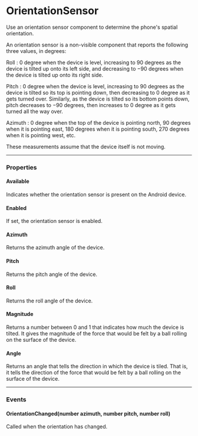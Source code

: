 # OrientationSensor

Use an orientation sensor component to determine the phone's spatial orientation.

An orientation sensor is a non-visible component that reports the following three values, in degrees:

Roll : 0 degree when the device is level, increasing to 90 degrees as the device is tilted up onto its left side, and decreasing to −90 degrees when the device is tilted up onto its right side.

Pitch : 0 degree when the device is level, increasing to 90 degrees as the device is tilted so its top is pointing down, then decreasing to 0 degree as it gets turned over. Similarly, as the device is tilted so its bottom points down, pitch decreases to −90 degrees, then increases to 0 degree as it gets turned all the way over.

Azimuth : 0 degree when the top of the device is pointing north, 90 degrees when it is pointing east, 180 degrees when it is pointing south, 270 degrees when it is pointing west, etc.

These measurements assume that the device itself is not moving.

---

### Properties

#### Available

Indicates whether the orientation sensor is present on the Android device.

#### Enabled

If set, the orientation sensor is enabled.

#### Azimuth

Returns the azimuth angle of the device.

#### Pitch

Returns the pitch angle of the device.

#### Roll

Returns the roll angle of the device.

#### Magnitude

Returns a number between 0 and 1 that indicates how much the device is tilted. It gives the magnitude of the force that would be felt by a ball rolling on the surface of the device.

#### Angle

Returns an angle that tells the direction in which the device is tiled. That is, it tells the direction of the force that would be felt by a ball rolling on the surface of the device.

---

### Events

#### OrientationChanged(number azimuth, number pitch, number roll)

Called when the orientation has changed.